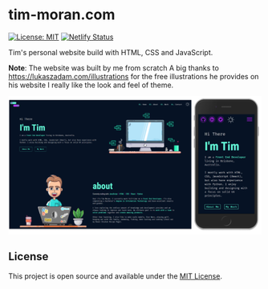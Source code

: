 # tim-moran.com

[![License: MIT](https://img.shields.io/badge/License-MIT-blue.svg)](https://opensource.org/licenses/MIT) [![Netlify Status](https://api.netlify.com/api/v1/badges/0a51d0e9-f611-4dd8-887f-fc1889e68540/deploy-status)](https://app.netlify.com/sites/tims-site/deploys)

Tim's personal website build with HTML, CSS and JavaScript.

**Note**: The website was built by me from scratch A big thanks to https://lukaszadam.com/illustrations for the free illustrations he provides on his website I really like the look and feel of theme.



[![website](website_preview.png)](https://tim-moran.com)

## License

This project is open source and available under the [MIT License](LICENSE).
